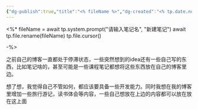 ```yaml
---
{"dg-publish":true,"title":"<% fileName %>","dg-created":"<% tp.date.now(\"YYYY-MM-DDTHH:mm:ss.SSS+08:00\") %>","tags":null,"permalink":"/一些思考/自己的一些想法/","dgPassFrontmatter":true}
---
```


<%* 
fileName = await tp.system.prompt("请输入笔记名", "新建笔记") 
await tp.file.rename(fileName) 
tp.file.cursor() 

-%>


之前自己的博客一直都处于停滞状态，一些突然想到的idea还有一些自己写的东西，比如笔记啥的，甚至可能是一些课程笔记都想将这些东西放在自己的博客里边。

想了想，我觉得自己不管如何，都应该要具备一些开发能力。同时我想在我的博客里增加一些旅行游记，读书体会等内容，一些自己想放在上边的内容都可以放在放在这上面